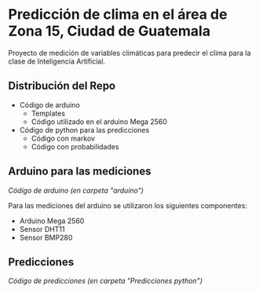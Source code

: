 # Predicción de clima en el área de Zona 15, Ciudad de Guatemala
Proyecto de medición de variables climáticas para predecir el clima para la clase de Inteligencia Artificial.


## Distribución del Repo
* Código de arduino
  * Templates
  * Código utilizado en el arduino Mega 2560
* Código de python para las predicciones
  * Código con markov
  * Código con probabilidades
  

## Arduino para las mediciones
 *Código de arduino (en carpeta "arduino")*
 
 Para las mediciones del arduino se utilizaron los siguientes componentes:
 * Arduino Mega 2560
 * Sensor DHT11
 * Sensor BMP280
 


## Predicciones
 *Código de predicciones (en carpeta "Predicciones python")*
